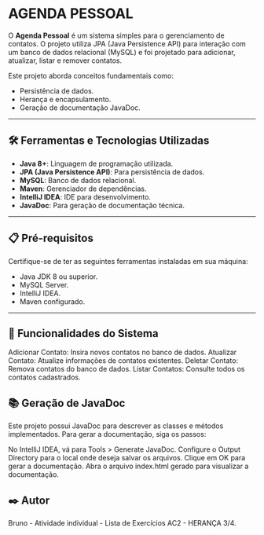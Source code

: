 # **AGENDA PESSOAL**

O **Agenda Pessoal** é um sistema simples para o gerenciamento de contatos. O projeto utiliza JPA (Java Persistence API) para interação com um banco de dados relacional (MySQL) e foi projetado para adicionar, atualizar, listar e remover contatos.

Este projeto aborda conceitos fundamentais como:
- Persistência de dados.
- Herança e encapsulamento.
- Geração de documentação JavaDoc.

---

## 🛠️ **Ferramentas e Tecnologias Utilizadas**
- **Java 8+**: Linguagem de programação utilizada.
- **JPA (Java Persistence API)**: Para persistência de dados.
- **MySQL**: Banco de dados relacional.
- **Maven**: Gerenciador de dependências.
- **IntelliJ IDEA**: IDE para desenvolvimento.
- **JavaDoc**: Para geração de documentação técnica.

---

## 📋 **Pré-requisitos**
Certifique-se de ter as seguintes ferramentas instaladas em sua máquina:
- Java JDK 8 ou superior.
- MySQL Server.
- IntelliJ IDEA.
- Maven configurado.

---
## 📝 Funcionalidades do Sistema
Adicionar Contato: Insira novos contatos no banco de dados.
Atualizar Contato: Atualize informações de contatos existentes.
Deletar Contato: Remova contatos do banco de dados.
Listar Contatos: Consulte todos os contatos cadastrados.


## 📚 Geração de JavaDoc
Este projeto possui JavaDoc para descrever as classes e métodos implementados. Para gerar a documentação, siga os passos:

No IntelliJ IDEA, vá para Tools > Generate JavaDoc.
Configure o Output Directory para o local onde deseja salvar os arquivos.
Clique em OK para gerar a documentação.
Abra o arquivo index.html gerado para visualizar a documentação.

## ✒️ Autor
Bruno - Atividade individual - Lista de Exercícios AC2 - HERANÇA 3/4.



